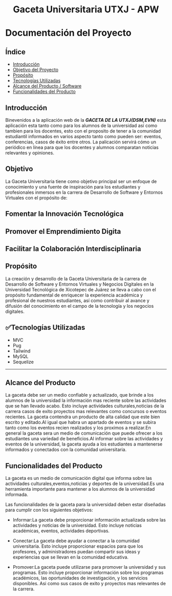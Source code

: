 <h1 align="center">Gaceta Universitaria UTXJ - APW</h1>

# Documentación del Proyecto

## Índice

- [Introducción](#Introducción)
- [Objetivo del Proyecto](#Objetivo)
- [Propósito](#Propósito)
- [Tecnologías Utilizadas](#Tecnologías_Utilizadas)
- [Alcance del Producto / Software](#Alcance)
- [Funcionalidades del Producto](#Funcionalidades)

## Introducción
Binevenidos a la aplicación web de la ***GACETA DE LA UTXJ(DSM,EVN)*** esta aplicación esta tanto como para los alumnos de la universidad así como tambien para los docentes, esto con el proposito de tener a la comunidad estudiantil informados en varios aspecto tanto como pueden ser: eventos, conferencias, casos de éxito entre otros. La palicación servirá cómo un periódico en línea para que los docentes y alumnos comparatan noticias relevantes y opiniones.

## Objetivo
La Gaceta Universitaria tiene como objetivo principal ser un enfoque de conocimiento y una fuente de inspiración para los estudiantes y profesionales inmersos en la carrera de Desarrollo de Software y Entornos Virtuales  con el propósito de: 
## Fomentar la Innovación Tecnológica
## Promover el Emprendimiento Digita
## Facilitar la Colaboración Interdisciplinaria

## Propósito 
La creación y desarrollo de la Gaceta Universitaria de la carrera de Desarrollo de Software y Entornos Virtuales y Negocios Digitales en la Universidad Tecnológica de Xicotepec de Juárez se lleva a cabo con el propósito fundamental de enriquecer la experiencia académica y profesional de nuestros estudiantes, así como contribuir al avance y difusión del conocimiento en el campo de la tecnología y los negocios digitales.

## :white_check_mark:Tecnologías Utilizadas

- MVC
- Pug
- Tailwind
- MySQL
- Sequelize
- - -

## Alcance del Producto 
La gaceta debe ser un medio confiable y actualizado, que brinde a los alumnos de la universidad la información mas reciente sobre las actividades que se han llevado acabo.
Esto incluye actividades culturales,noticias de la carrera casos de exito proyectos mas relevantes como concursos o eventos recientes.
La gaceta contendra un producto de alta calidad que este bien escrito y editado.Al igual que habra un apartado de eventos y se subira tanto como los eventos recien realizados y los proximos a realizar.En general la gaceta sera un medio de comunicación que puede ofrecer a los estudiantes una variedad de beneficios.Al informar sobre las actividades y eventos de la universidad, la gaceta ayuda a los estudiantes a mantenerse informados y conectados con la comunidad universitaria.

## Funcionalidades del Producto 
La gaceta es un medio de comunicación digital que informa sobre las actividades culturales,eventos,noticias y deportes de la universidad.Es una herramienta importante para mantener a los alumnos de la universidad informada.

Las funcionalidades de la gaceta para la universidad deben estar diseñadas para cumplir con los siguientes objetivos:

- Informar:La gaceta debe proporcionar información actualizada sobre las actividades y noticias de la universidad. Esto incluye noticias académicas, eventos, actividades deportivas.

- Conectar:La gaceta debe ayudar a conectar a la comunidad universitaria. Esto incluye proporcionar espacios para que los profesores, y administradores puedan compartir sus ideas y experiencias que se llevan en la comunidad educativa.

- Promover:La gaceta puede utilizarse para promover la universidad y sus programas. Esto incluye proporcionar información sobre los programas académicos, las oportunidades de investigación, y los servicios disponibles. Asi como sus casos de exito y proyectos mas relevantes de la carrera.



